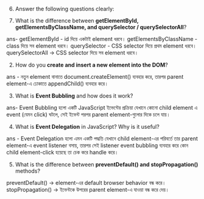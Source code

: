 6. Answer the following questions clearly:

1. What is the difference between **getElementById, getElementsByClassName, and querySelector / querySelectorAll**?

ans- getElementById - id দিয়ে একটাই element ধরবে।
getElementsByClassName - class দিয়ে সব element ধরবে।
querySelector - CSS selector দিয়ে প্রথম element ধরবে।
querySelectorAll → CSS selector দিয়ে সব element ধরবে।


2. How do you **create and insert a new element into the DOM**?

ans - নতুন element বানাতে document.createElement() ব্যবহার করে, তারপর parent element-এ ঢোকাতে appendChild() ব্যবহার করে।


3. What is **Event Bubbling** and how does it work?

ans- Event Bubbling হলো একটি JavaScript ইভেন্টের প্রক্রিয়া যেখানে কোনো child element এ event (যেমন click) ঘটলে, সেই ইভেন্ট পরপর parent element-গুলোর দিকে চলে যায়।


4. What is **Event Delegation** in JavaScript? Why is it useful?

ans - Event Delegation হলো এমন একটি পদ্ধতি যেখানে  child element-এর পরিবর্তে তার parent element-এ event listener বসায়, তারপর সেই listener event bubbling ব্যবহার করে কোন child element-click হয়েছে তা চেক করে handle করে।

5. What is the difference between **preventDefault() and stopPropagation()** methods?

preventDefault() → element-এর default browser behavior বন্ধ করে।
stopPropagation() → ইভেন্টকে উপরের parent element-এ যাওয়া বন্ধ করে দেয়।
